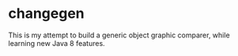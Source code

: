 changegen
=========

This is my attempt to build a generic object graphic comparer, while learning new Java 8 features.  
